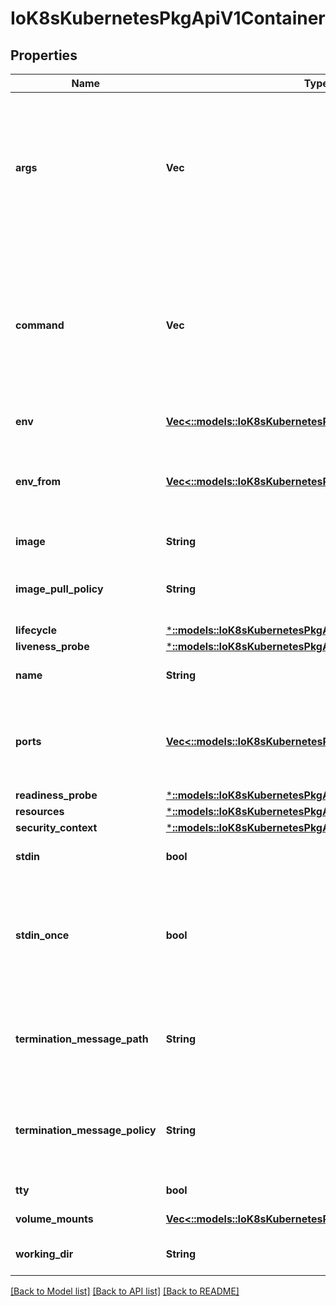 # IoK8sKubernetesPkgApiV1Container

## Properties
Name | Type | Description | Notes
------------ | ------------- | ------------- | -------------
**args** | **Vec<String>** | Arguments to the entrypoint. The docker image&#39;s CMD is used if this is not provided. Variable references $(VAR_NAME) are expanded using the container&#39;s environment. If a variable cannot be resolved, the reference in the input string will be unchanged. The $(VAR_NAME) syntax can be escaped with a double $$, ie: $$(VAR_NAME). Escaped references will never be expanded, regardless of whether the variable exists or not. Cannot be updated. More info: https://kubernetes.io/docs/tasks/inject-data-application/define-command-argument-container/#running-a-command-in-a-shell | [optional] 
**command** | **Vec<String>** | Entrypoint array. Not executed within a shell. The docker image&#39;s ENTRYPOINT is used if this is not provided. Variable references $(VAR_NAME) are expanded using the container&#39;s environment. If a variable cannot be resolved, the reference in the input string will be unchanged. The $(VAR_NAME) syntax can be escaped with a double $$, ie: $$(VAR_NAME). Escaped references will never be expanded, regardless of whether the variable exists or not. Cannot be updated. More info: https://kubernetes.io/docs/tasks/inject-data-application/define-command-argument-container/#running-a-command-in-a-shell | [optional] 
**env** | [**Vec<::models::IoK8sKubernetesPkgApiV1EnvVar>**](io.k8s.kubernetes.pkg.api.v1.EnvVar.md) | List of environment variables to set in the container. Cannot be updated. | [optional] 
**env_from** | [**Vec<::models::IoK8sKubernetesPkgApiV1EnvFromSource>**](io.k8s.kubernetes.pkg.api.v1.EnvFromSource.md) | List of sources to populate environment variables in the container. The keys defined within a source must be a C_IDENTIFIER. All invalid keys will be reported as an event when the container is starting. When a key exists in multiple sources, the value associated with the last source will take precedence. Values defined by an Env with a duplicate key will take precedence. Cannot be updated. | [optional] 
**image** | **String** | Docker image name. More info: https://kubernetes.io/docs/concepts/containers/images | 
**image_pull_policy** | **String** | Image pull policy. One of Always, Never, IfNotPresent. Defaults to Always if :latest tag is specified, or IfNotPresent otherwise. Cannot be updated. More info: https://kubernetes.io/docs/concepts/containers/images#updating-images | [optional] 
**lifecycle** | [***::models::IoK8sKubernetesPkgApiV1Lifecycle**](io.k8s.kubernetes.pkg.api.v1.Lifecycle.md) |  | [optional] 
**liveness_probe** | [***::models::IoK8sKubernetesPkgApiV1Probe**](io.k8s.kubernetes.pkg.api.v1.Probe.md) |  | [optional] 
**name** | **String** | Name of the container specified as a DNS_LABEL. Each container in a pod must have a unique name (DNS_LABEL). Cannot be updated. | 
**ports** | [**Vec<::models::IoK8sKubernetesPkgApiV1ContainerPort>**](io.k8s.kubernetes.pkg.api.v1.ContainerPort.md) | List of ports to expose from the container. Exposing a port here gives the system additional information about the network connections a container uses, but is primarily informational. Not specifying a port here DOES NOT prevent that port from being exposed. Any port which is listening on the default \&quot;0.0.0.0\&quot; address inside a container will be accessible from the network. Cannot be updated. | [optional] 
**readiness_probe** | [***::models::IoK8sKubernetesPkgApiV1Probe**](io.k8s.kubernetes.pkg.api.v1.Probe.md) |  | [optional] 
**resources** | [***::models::IoK8sKubernetesPkgApiV1ResourceRequirements**](io.k8s.kubernetes.pkg.api.v1.ResourceRequirements.md) |  | [optional] 
**security_context** | [***::models::IoK8sKubernetesPkgApiV1SecurityContext**](io.k8s.kubernetes.pkg.api.v1.SecurityContext.md) |  | [optional] 
**stdin** | **bool** | Whether this container should allocate a buffer for stdin in the container runtime. If this is not set, reads from stdin in the container will always result in EOF. Default is false. | [optional] 
**stdin_once** | **bool** | Whether the container runtime should close the stdin channel after it has been opened by a single attach. When stdin is true the stdin stream will remain open across multiple attach sessions. If stdinOnce is set to true, stdin is opened on container start, is empty until the first client attaches to stdin, and then remains open and accepts data until the client disconnects, at which time stdin is closed and remains closed until the container is restarted. If this flag is false, a container processes that reads from stdin will never receive an EOF. Default is false | [optional] 
**termination_message_path** | **String** | Optional: Path at which the file to which the container&#39;s termination message will be written is mounted into the container&#39;s filesystem. Message written is intended to be brief final status, such as an assertion failure message. Will be truncated by the node if greater than 4096 bytes. The total message length across all containers will be limited to 12kb. Defaults to /dev/termination-log. Cannot be updated. | [optional] 
**termination_message_policy** | **String** | Indicate how the termination message should be populated. File will use the contents of terminationMessagePath to populate the container status message on both success and failure. FallbackToLogsOnError will use the last chunk of container log output if the termination message file is empty and the container exited with an error. The log output is limited to 2048 bytes or 80 lines, whichever is smaller. Defaults to File. Cannot be updated. | [optional] 
**tty** | **bool** | Whether this container should allocate a TTY for itself, also requires &#39;stdin&#39; to be true. Default is false. | [optional] 
**volume_mounts** | [**Vec<::models::IoK8sKubernetesPkgApiV1VolumeMount>**](io.k8s.kubernetes.pkg.api.v1.VolumeMount.md) | Pod volumes to mount into the container&#39;s filesystem. Cannot be updated. | [optional] 
**working_dir** | **String** | Container&#39;s working directory. If not specified, the container runtime&#39;s default will be used, which might be configured in the container image. Cannot be updated. | [optional] 

[[Back to Model list]](../README.md#documentation-for-models) [[Back to API list]](../README.md#documentation-for-api-endpoints) [[Back to README]](../README.md)


